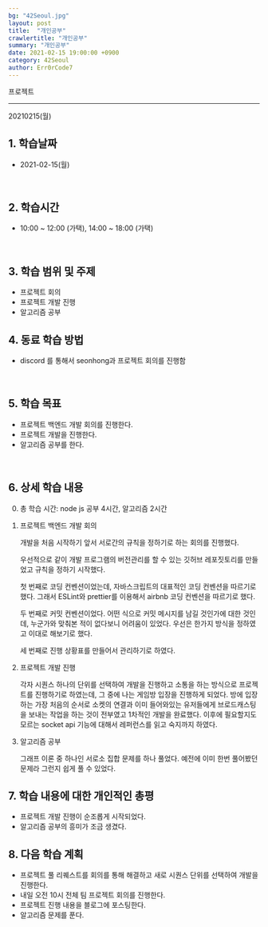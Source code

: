 ```yaml
---
bg: "42Seoul.jpg"
layout: post
title:  "개인공부"
crawlertitle: "개인공부"
summary: "개인공부"
date: 2021-02-15 19:00:00 +0900
category: 42Seoul
author: Err0rCode7
---
```


프로젝트

---

20210215(월)

## 1. 학습날짜

- 2021-02-15(월)
<br>

## 2. 학습시간

- 10:00 ~ 12:00 (가택), 14:00 ~ 18:00 (가택)
<br>

## 3. 학습 범위 및 주제

- 프로젝트 회의
- 프로젝트 개발 진행
- 알고리즘 공부

## 4. 동료 학습 방법

- discord 를 통해서 seonhong과 프로젝트 회의를 진행함
<br>

## 5. 학습 목표

- 프로젝트 백엔드 개발 회의를 진행한다.
- 프로젝트 개발을 진행한다.
- 알고리즘 공부를 한다.

<br>

## 6. 상세 학습 내용

0. 총 학습 시간: node js 공부 4시간, 알고리즘 2시간

1. 프로젝트 백엔드 개발 회의

	개발을 처음 시작하기 앞서 서로간의 규칙을 정하기로 하는 회의를 진행했다.
	
	우선적으로 같이 개발 프로그램의 버전관리를 할 수 있는 깃허브 레포짓토리를 만들었고 규칙을 정하기 시작했다.

	첫 번째로 코딩 컨벤션이었는데, 자바스크립트의 대표적인 코딩 컨벤션을 따르기로 했다. 그래서 ESLint와 prettier를 이용해서 airbnb 코딩 컨벤션을 따르기로 했다.
	
	두 번째로 커밋 컨벤션이었다. 어떤 식으로 커밋 메시지를 남길 것인가에 대한 것인데, 누군가와 맞춰본 적이 없다보니 어려움이 있었다. 우선은 한가지 방식을 정하였고 이대로 해보기로 했다.

	세 번째로 진행 상황표를 만들어서 관리하기로 하였다.

2. 프로젝트 개발 진행

	각자 시퀀스 하나의 단위를 선택하여 개발을 진행하고 소통을 하는 방식으로 프로젝트를 진행하기로 하였는데, 그 중에 나는 게임방 입장을 진행하게 되었다.
	방에 입장하는 가장 처음의 순서로 소켓의 연결과 이미 들어와있는 유저들에게 브로드캐스팅을 보내는 작업을 하는 것이 전부였고 1차적인 개발을 완료했다.
	이후에 필요할지도 모르는 socket api 기능에 대해서 레퍼런스를 읽고 숙지까지 하였다.

3. 알고리즘 공부

	그래프 이론 중 하나인 서로소 집합 문제를 하나 풀었다. 예전에 이미 한번 풀어봤던 문제라 그런지 쉽게 풀 수 있었다.

## 7. 학습 내용에 대한 개인적인 총평

- 프로젝트 개발 진행이 순조롭게 시작되었다.
- 알고리즘 공부의 흥미가 조금 생겼다.

## 8. 다음 학습 계획

- 프로젝트 풀 리퀘스트를 회의를 통해 해결하고 새로 시퀀스 단위를 선택하여 개발을 진행한다.
- 내일 오전 10시 전체 팀 프로젝트 회의를 진행한다.
- 프로젝트 진행 내용을 블로그에 포스팅한다.
- 알고리즘 문제를 푼다.
